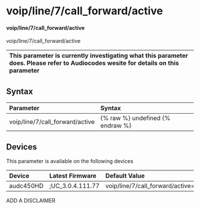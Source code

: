 ﻿---
description: voip/line/7/call_forward/active
search: false
---

# voip/line/7/call_forward/active

#### voip/line/7/call_forward/active

voip/line/7/call_forward/active


| This parameter is currently investigating what this parameter does. Please refer to Audiocodes wesite for details on this parameter | 
| :--- |

## Syntax
| Parameter | Syntax |
| :--- | :--- |
|voip/line/7/call_forward/active | {% raw %} undefined {% endraw %}|

## Devices
This parameter is available on the following devices

| Device | Latest Firmware | Default Value |
|:---|:---|:---|
| audc450HD | ;UC_3.0.4.111.77 | voip/line/7/call_forward/active=0 

ADD A DISCLAIMER
